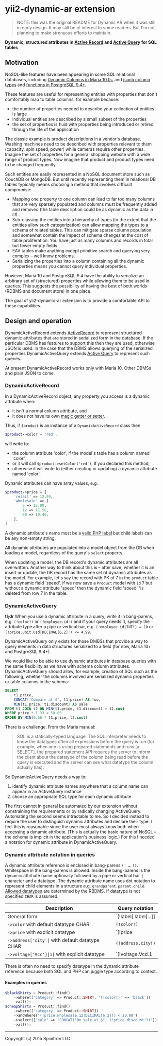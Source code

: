 # yii2-dynamic-ar extension

> NOTE: this was the original README for Dynamic AR when it was still in early design. It
may still be of interest to some readers. But I'm not planning to make strenuous efforts to
maintain.


**Dynamic, structured attributes in [Active Record](http://www.yiiframework.com/doc-2.0/yii-db-activerecord.html) and [Active Query](http://www.yiiframework.com/doc-2.0/yii-db-activequery.html) for SQL tables**


## Motivation

NoSQL-like features have been appearing in some SQL relational databases,
including [Dynamic Columns in Maria 10.0+](https://mariadb.com/kb/en/mariadb/dynamic-columns/)
and
[jsonb column types](http://www.postgresql.org/docs/9.4/static/datatype-json.html)
and
[functions in PostgreSQL 9.4+](http://www.postgresql.org/docs/9.4/static/functions-json.html).

These features are useful for representing entities with properties that don't comfortably map to table columns, for example because:

- the number of properties needed to describe your collection of entities is large
- individual entities are described by a small subset of the properties
- the set of properties is fluid with properties being introduced or retired through the life of the application

The classic example is
product descriptions in a vendor's database. Washing machines need to be described
with properties relevant to them (capacity, spin speed, power) while cameras
require other properties. Imagine the set of properties for a general shopping website with a wide range of product types. Now imagine that product and product types need to be changed frequently.

Such entities are easily represented in a NoSQL document store such as CouchDB or MongoDB. But until recently representing them in relational DB tables typically means choosing a method that involves difficult compromise:

- Mapping one property to one column can lead to far too many columns that are very sparsely populated and columns must be frequently added and removed (the table description could be as dynamic as the data in it!).
- Sub-classing the entities into a hierarchy of types (to the extent that the entities allow such categorization) can allow mapping the types to a schema of related tables. This can mitigate sparse column population and somewhat contain the impact of schema changes at the cost of table proliferation. You have just as many columns and records in total but fewer empty fields.
- EAV tables make anything except primitive search and querying very complex – well know problems.
- Serializing the properties into a column containing all the dynamic properties means you cannot query individual properties.

However, Maria 10 and PostgreSQL 9.4 have the ability to serialize an arbitrary set of (structured) properties while allowing them to be used in queries. This suggests the possibility of having the best of both worlds (RDBMS and document store) in one place.

The goal of yii2-dynamic-ar extension is to provide a comfortable API to these capabilities.


## Design and operation

DynamicActiveRecord extends [ActiveRecord](http://www.yiiframework.com/doc-2.0/yii-db-activerecord.html) to represent structured dynamic attributes that are stored in serialized form in the database. If the particular DBMS has features to support this then they are used, otherwise JSON is used. In the case that the DBMS allows querying of the serialized properties DynamicActiveQuery extends  [Active Query](http://www.yiiframework.com/doc-2.0/yii-db-activequery.html) to represent such queries.

At present DynamicActiveRecord works only with Maria 10. Other DBMSs and plain JSON to come.

### DynamicActiveRecord

In a DynamicActiveRecord object, any property you access is a dynamic attribute when:

- it isn't a normal column attribute, and
- it does not have its own [magic getter or setter](http://www.yiiframework.com/doc-2.0/guide-concept-properties.html#properties).

Thus, if `$product` is an instance of a `DynamicActiveRecord` class then

```php
$product->color = 'red';
```

will write to:

- the column attribute 'color', if the model's table has a column named 'color',
- or it will call `$product->setColor('red')`, if you declared this method,
- otherwise it will write to (either creating or updating) a dynamic attribute named 'color'.

Dynamic attributes can have array values, e.g.

```php
$product->price = [
    'retail' => 12.99,
    'wholesale' => [
        6 => 12.00,
        12 => 11.50,
        60 => 10.40,
    ],
]
```

A dynamic attribute's name must be a [valid PHP label](http://php.net/manual/en/language.variables.basics.php) but child labels can be any non-empty string.

All dynamic attributes are populated into a model object from the DB when loading a model, regardless of the query's `select` property.

When updating a model, the DB record's dynamic attributes are all overwritten. Another way to think about this is – after save, whether it is an insert or update, the DB record has the same set of dynamic attributes as the model. For example, let's say the record with PK of 7 in the `product` table has a dynamic field 'speed'. If we now save a `Product` model with `id` 7 but without a dynamic attribute 'speed' then the dynamic field 'speed' 'is deleted from row 7 in the table.

### DynamicActiveQuery

**tl;dr** When you use a dynamic attribute in a query, write it in bang-parens, e.g. `(!color!)` or `(!employee.id!)`
and if your query needs it, specify the attribute type after a pipe or vertical bar, e.g.
`(!employee.id|INT!) = 10` or `(!price.unit.usd|DECIMAL(6,2)!) <= 4.99`.

DynamicActiveQuery only exists for those DMBSs that provide a way to query elements in data structures serialized to a field (for now, Maria 10+ and PostgreSQL 9.4+).

We would like to be able to use dynamic attributes in database queries with the same flexibility as we have with schema column
attributes. DynamicActiveQuery should allow, for example, creation of SQL such as the following, whether
the columns involved are serialized dynamic properties or table columns in the schema:

```sql
SELECT
	t1.price,
	CONCAT('Compare at $', t1.price) AS foo,
	MIN(t1.price, t1.discount) AS sale
FROM t1 JOIN t2 ON MIN(t1.price, t1.discount) > t2.cost
WHERE price * 1.33 < 50.00
ORDER BY MIN(0.66 * t1.price, t2.cost)
```

There is a challenge. From the Maria manual:

> SQL is a statically-typed language. The SQL interpreter needs to know the datatypes often
all expressions before the query is run (for example, when one is using prepared statements
and runs [a SELECT], the prepared statement API requires the server to inform the client
about the datatype of the column being read before the query is executed and the server can
see what datatype the column actually has).

So DynamicActiveQuery needs a way to:

1. identify dynamic attribute names anywhere that a column name can appear in an ActiveQuery instance
1. choose an appropriate SQL type for each dynamic attribute

The first cannot in general be automated by our extension without constraining the requirements or by radically changing ActiveQuery. Automating the second seems intractable to me. So I decided instead to require the user to distinguish dynamic attributes and
declare their type. I feel this is reasonable since the user must always know both when accessing a dynamic attribute. (This is actually the
basic nature of NoSQL – the schema is implicit in the application's business logic.) For this I needed a notation for dynamic attribute in DynamicActiveQuery.

### Dynamic attribute notation in queries

A dynamic attribute reference is enclosed in bang-parens `(! … !)`. Whitespace in the
bang-parens is allowed. Inside the bang-parens is the dynamic attribute name optionally
followed by a pipe or vertical bar `|` character and a datatype.
The dynamic attribute name uses dot notation to represent child elements in a structure
e.g. `grandparent.parent.child`.
[Allowed datatypes](https://mariadb.com/kb/en/mariadb/dynamic-columns/#datatypes) are determined by the RBDMS.
If datatype is not specified `CHAR` is assumed.


Description | Query notation
--- | ---
General form | `(!label[.label[...]]|type!)`
`->color` with default datatype CHAR | `(!color!)`
`->price` with explicit datatype | `(!price|DECIMAL(5,2)!)`
`->address['city']` with default datatype CHAR | `(!address.city!)`
`->voltage['Vcc'][1]` with explicit datatype | `(!voltage.Vcd.1|DOUBLE!)`

There is often no need to specify datatype in the dynamic attribute reference because
both SQL and PHP can juggle type according to context.


#### Examples in queries

```php
$blackShirts = Product::find()
    ->where(['category' => Product::SHIRT, '(!color!)' => 'black'])
    ->all();
$cheapShirts = Product::find()
    ->where(['category' => Product::SHIRT])
    ->andWhere('(!price.wholesale.12|DECIMAL(6,2)!) < 20.00')
    ->select(['sale' => 'CONCAT("On sale at $", (!price.discount!))'])
    ->all();
```


- - -

Copyright (c) 2015 Spinitron LLC
